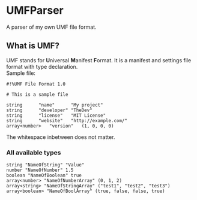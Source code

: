 # UMFParser
A parser of my own UMF file format.

## What is UMF?
UMF stands for **U**niversal **M**anifest **F**ormat. It is a manifest and settings file format with type declaration.  
Sample file:

    #!%UMF File Format 1.0

    # This is a sample file

    string		"name"		"My project"
    string 		"developer"	"TheDev"
    string		"license"	"MIT License"
    string 		"website"	"http://example.com/"
    array<number>	"version"	(1, 0, 0, 0)

The whitespace inbetween does not matter.
### All available types
    string "NameOfString" "Value"
    number "NameOfNumber" 1.5
    boolean "NameOfBoolean" true
    array<number> "NameOfNumberArray" (0, 1, 2)
    array<string> "NameOfStringArray" ("test1", "test2", "test3")
    array<boolean> "NameOfBoolArray" (true, false, false, true)
